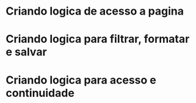 # Criando logica de acesso a pagina
# Criando logica para filtrar, formatar e salvar
# Criando logica para acesso e continuidade